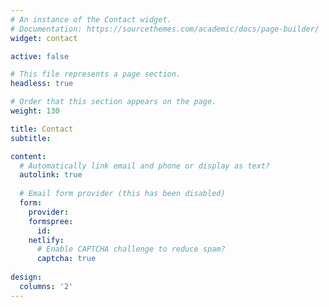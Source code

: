 ```yaml
---
# An instance of the Contact widget.
# Documentation: https://sourcethemes.com/academic/docs/page-builder/
widget: contact

active: false

# This file represents a page section.
headless: true

# Order that this section appears on the page.
weight: 130

title: Contact
subtitle:

content:
  # Automatically link email and phone or display as text?
  autolink: true
  
  # Email form provider (this has been disabled)
  form:
    provider: 
    formspree: 
      id: 
    netlify:
      # Enable CAPTCHA challenge to reduce spam?
      captcha: true
  
design:
  columns: '2'
---
```

